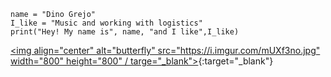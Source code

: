 ```
name = "Dino Grejo"
I_like = "Music and working with logistics"
print("Hey! My name is", name, "and I like",I_like)

```
     
[<img align="center" alt="butterfly" src="https://i.imgur.com/mUXf3no.jpg" width="800" height="800" / targe="_blank">](https://esteropyges-butterfly.github.io/site/){:target="_blank"}
